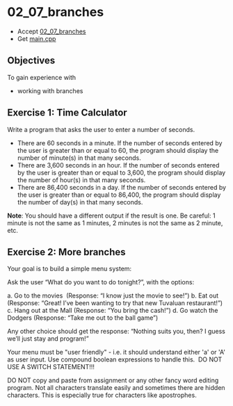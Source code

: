 # 02_07_branches

- Accept [02_07_branches](https://classroom.github.com/a/9z0J2aDZ)
- Get [main.cpp](main.cpp)

## Objectives

To gain experience with

- working with branches


## Exercise 1: Time Calculator

Write a program that asks the user to enter a number of seconds.

- There are 60 seconds in a minute. If the number of seconds entered by the user is greater than or equal to 60, the program should display the number of minute(s) in that many seconds.
- There are 3,600 seconds in an hour. If the number of seconds entered by the user is greater than or equal to 3,600, the program should display the number of hour(s) in that many seconds.
- There are 86,400 seconds in a day. If the number of seconds entered by the user is greater than or equal to 86,400, the program should display the number of day(s) in that many seconds.

**Note**: You should have a different output if the result is one. Be careful: 1 minute is not the same as 1 minutes, 2 minutes is not the same as 2 minute, etc.


## Exercise 2: More branches

Your goal is to build a simple menu system:

Ask the user “What do you want to do tonight?”, with the options:

a. Go to the movies  (Response: “I know just the movie to see!”)
b. Eat out  (Response: “Great! I’ve been wanting to try that new Tuvaluan restaurant!”)
c. Hang out at the Mall  (Response: “You bring the cash!”)
d. Go watch the Dodgers  (Response: “Take me out to the ball game”)

Any other choice should get the response: “Nothing suits you, then? I guess we’ll just stay and program!”


Your menu must be "user friendly" - i.e. it should understand either 'a' or 'A' as user input. Use compound boolean expressions to handle this.  DO NOT USE A SWITCH STATEMENT!!!


DO NOT copy and paste from assignment or any other fancy word editing program. Not all characters translate easily and sometimes there are hidden characters. This is especially true for characters like apostrophes.
